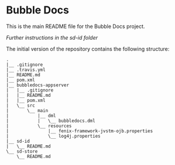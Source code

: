# Bubble Docs

This is the main README file for the Bubble Docs project.

*Further instructions in the sd-id folder*

The initial version of the repository contains the following structure:

    .
    |__ .gitignore
    |__ .travis.yml
    |__ README.md
    |__ pom.xml
    |__ bubbledocs-appserver
    |   |__ .gitignore
    |   |__ README.md
    |   |__ pom.xml
    |   \__ src
    |       \__ main
    |           |__ dml
    |           |   \__ bubbledocs.dml
    |           \__ resources
    |               |__ fenix-framework-jvstm-ojb.properties
    |               \__ log4j.properties
    |__ sd-id
    |   \__ README.md
    \__ sd-store
        \__ README.md

